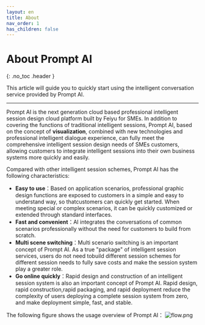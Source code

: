 ```yaml
---
layout: en
title: About
nav_order: 1
has_children: false
---
```


# About Prompt AI
{: .no_toc .header }

This article will guide you to quickly start using the intelligent conversation service provided by Prompt AI.

---

Prompt AI is the next generation cloud based professional intelligent session design cloud platform built by Feiyu for SMEs. In addition to covering the functions of traditional intelligent sessions, Prompt AI, based on the concept of **visualization**, combined with new technologies and professional intelligent dialogue experience, can fully meet the comprehensive intelligent session design needs of SMEs customers, allowing customers to integrate intelligent sessions into their own business systems more quickly and easily.

Compared with other intelligent session schemes, Prompt AI has the following characteristics:
- **Easy to use**：Based on application scenarios, professional graphic design functions are exposed to customers in a simple and easy to understand way, so thatcustomers can quickly get started. When meeting special or complex scenarios, it can be quickly customized or extended through standard interfaces.
- **Fast and convenient**：AI integrates the conversations of common scenarios professionally without the need for customers to build from scratch.
- **Multi scene switching**：Multi scenario switching is an important concept of Prompt AI. As a true "package" of intelligent session services, users do not need tobuild different session schemes for different session needs to fully save costs and make the session system play a greater role.
- **Go online quickly**：Rapid design and construction of an intelligent session system is also an important concept of Prompt AI. Rapid design, rapid construction,rapid packaging, and rapid deployment reduce the complexity of users deploying a complete session system from zero, and make deployment simple, fast, and stable.

The following figure shows the usage overview of Prompt AI：
![flow.png](/assets/images/about/flow.png)
